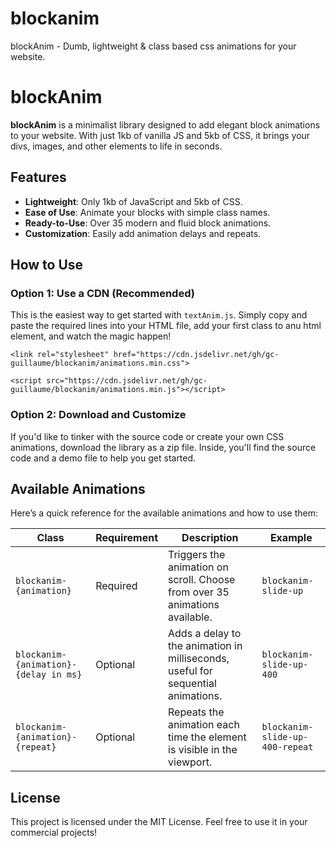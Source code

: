 # blockanim
blockAnim - Dumb, lightweight &amp; class based css animations for your website.
# blockAnim

**blockAnim** is a minimalist library designed to add elegant block animations to your website. With just 1kb of vanilla JS and 5kb of CSS, it brings your divs, images, and other elements to life in seconds.

## Features

- **Lightweight**: Only 1kb of JavaScript and 5kb of CSS.
- **Ease of Use**: Animate your blocks with simple class names.
- **Ready-to-Use**: Over 35 modern and fluid block animations.
- **Customization**: Easily add animation delays and repeats.

## How to Use

### Option 1: Use a CDN (Recommended)

This is the easiest way to get started with `textAnim.js`. Simply copy and paste the required lines into your HTML file, add your first class to anu html element, and watch the magic happen!

`<link rel="stylesheet" href="https://cdn.jsdelivr.net/gh/gc-guillaume/blockanim/animations.min.css">`

`<script src="https://cdn.jsdelivr.net/gh/gc-guillaume/blockanim/animations.min.js"></script>`


### Option 2: Download and Customize

If you'd like to tinker with the source code or create your own CSS animations, download the library as a zip file. Inside, you'll find the source code and a demo file to help you get started.

## Available Animations

Here’s a quick reference for the available animations and how to use them:

| **Class**                                    | **Requirement** | **Description**                                                                 | **Example**                                 |
|----------------------------------------------|-----------------|---------------------------------------------------------------------------------|---------------------------------------------|
| `blockanim-{animation}`                      | Required        | Triggers the animation on scroll. Choose from over 35 animations available.     | `blockanim-slide-up`                        |
| `blockanim-{animation}-{delay in ms}`        | Optional        | Adds a delay to the animation in milliseconds, useful for sequential animations. | `blockanim-slide-up-400`                    |
| `blockanim-{animation}-{repeat}`             | Optional        | Repeats the animation each time the element is visible in the viewport.         | `blockanim-slide-up-400-repeat`             |

## License

This project is licensed under the MIT License. Feel free to use it in your commercial projects!
